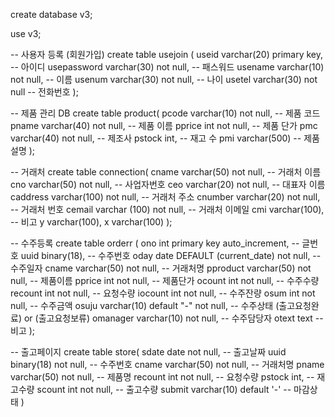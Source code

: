 create database v3;

use v3;



-- 사용자 등록 (회원가입)
create table usejoin ( 
useid varchar(20) primary key, -- 아이디
usepassword varchar(30) not null, -- 패스워드
usename varchar(10) not null, -- 이름
usenum varchar(30) not null, -- 나이
usetel varchar(30) not null -- 전화번호
);

-- 제품 관리 DB
create table product(
pcode varchar(10) not null, -- 제품 코드
pname varchar(40) not null, -- 제품 이름
pprice int not null,        -- 제품 단가
pmc varchar(40) not null,   -- 제조사
pstock int,                 -- 재고 수
pmi varchar(500)   -- 제품 설명
);

-- 거래처
create table connection(
cname varchar(50) not null, -- 거래처 이름
cno varchar(50) not null, -- 사업자번호
ceo varchar(20) not null, -- 대표자 이름
caddress varchar(100) not null, -- 거래처 주소
cnumber varchar(20) not null, -- 거래처 번호
cemail varchar (100) not null, -- 거래처 이메일
cmi varchar(100), -- 비고
y varchar(100),
x varchar(100) 
);

-- 수주등록
create table orderr (
ono int primary key auto_increment, -- 글번호
uuid binary(18), -- 수주번호
oday date DEFAULT (current_date) not null, -- 수주일자
cname varchar(50) not null, -- 거래처명
pproduct varchar(50) not null, -- 제품이름
pprice int not null, -- 제품단가
ocount int not null, -- 수주수량
recount int not null, -- 요청수량
iocount int not null, -- 수주잔량
osum int not null, -- 수주금액
osuju varchar(10) default "-" not null, -- 수주상태 (출고요청완료) or (출고요청보류)
omanager varchar(10) not null, -- 수주담당자
otext text -- 비고
);

-- 출고페이지
create table store(
sdate date not null, -- 출고날짜
uuid binary(18) not null, -- 수주번호
cname varchar(50) not null, -- 거래처명
pname varchar(50) not null, -- 제품명
recount int not null, -- 요청수량
pstock int, -- 재고수량
scount int not null, -- 출고수량
submit varchar(10) default '-' -- 마감상태
)


